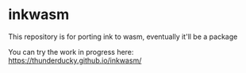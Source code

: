 # inkwasm

This repository is for porting ink to wasm, eventually it'll be a package

You can try the work in progress here: https://thunderducky.github.io/inkwasm/
